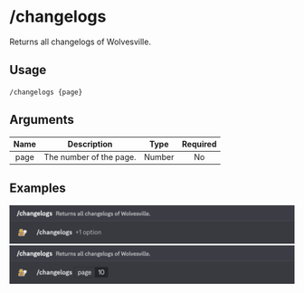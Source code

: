 # /changelogs

Returns all changelogs of Wolvesville.

## Usage

```
/changelogs {page}
```

## Arguments

| Name | Description             | Type   | Required |
| :--: | :---------------------: | :----: | :------: |
| page | The number of the page. | Number | No       |

## Examples

<img src="../_media/examples/changelogs-0.png" class="rounded-corners" draggable="false">\
<img src="../_media/examples/changelogs-1.png" class="rounded-corners" draggable="false">